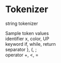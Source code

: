 # Tokenizer

string tokenizer

Sample token values<br>
identifier	  x, color, UP<br>
keyword	      if, while, return<br>
separator	    }, (, ;<br>
operator	    +, <, =<br>

